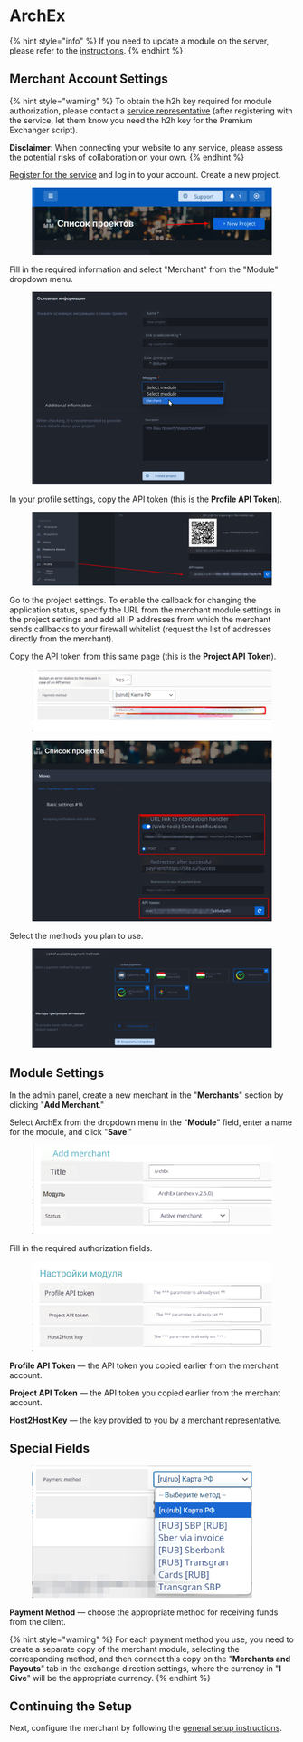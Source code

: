 # ArchEx

{% hint style="info" %}
If you need to update a module on the server, please refer to the [instructions](https://premium.gitbook.io/main/osnovnye-nastroiki/faq/obnovlenie-failov-skripta-na-servere/kak-obnovit-faily-na-servere#moduli-merchantov-i-avtovyplat).
{% endhint %}

## Merchant Account Settings

{% hint style="warning" %}
To obtain the h2h key required for module authorization, please contact a [service representative](https://t.me/archex_headsupport) (after registering with the service, let them know you need the h2h key for the Premium Exchanger script).

**Disclaimer**: When connecting your website to any service, please assess the potential risks of collaboration on your own.
{% endhint %}

[Register for the service](https://dash.archex.io/signin/) and log in to your account. Create a new project.

<figure><img src="../../../.gitbook/assets/image (2036)_eng.png" alt=""><figcaption></figcaption></figure>

Fill in the required information and select "Merchant" from the "Module" dropdown menu.

<figure><img src="../../../.gitbook/assets/image (2037)_eng.png" alt=""><figcaption></figcaption></figure>

In your profile settings, copy the API token (this is the **Profile API Token**).

<figure><img src="../../../.gitbook/assets/image (2041)_eng.png" alt=""><figcaption></figcaption></figure>

Go to the project settings. To enable the callback for changing the application status, specify the URL from the merchant module settings in the project settings and add all IP addresses from which the merchant sends callbacks to your firewall whitelist (request the list of addresses directly from the merchant).

Copy the API token from this same page (this is the **Project API Token**).

<figure><img src="../../../.gitbook/assets/image (2040)_eng.png" alt=""><figcaption></figcaption></figure>

<figure><img src="../../../.gitbook/assets/image (2038)_eng.png" alt=""><figcaption></figcaption></figure>

Select the methods you plan to use.

<figure><img src="../../../.gitbook/assets/image (2039)_eng.png" alt=""><figcaption></figcaption></figure>

## Module Settings

In the admin panel, create a new merchant in the "**Merchants**" section by clicking "**Add Merchant**."

Select ArchEx from the dropdown menu in the "**Module**" field, enter a name for the module, and click "**Save**."

<figure><img src="../../../.gitbook/assets/image (2034)_eng.png" alt="" width="464"><figcaption></figcaption></figure>

Fill in the required authorization fields.

<figure><img src="../../../.gitbook/assets/image (2033)_eng.png" alt="" width="458"><figcaption></figcaption></figure>

**Profile API Token** — the API token you copied earlier from the merchant account.

**Project API Token** — the API token you copied earlier from the merchant account.

**Host2Host Key** — the key provided to you by a [merchant representative](https://t.me/archex_headsupport).

## Special Fields

<figure><img src="../../../.gitbook/assets/image (2035)_eng.png" alt="" width="389"><figcaption></figcaption></figure>

**Payment Method** — choose the appropriate method for receiving funds from the client.

{% hint style="warning" %}
For each payment method you use, you need to create a separate copy of the merchant module, selecting the corresponding method, and then connect this copy on the "**Merchants and Payouts**" tab in the exchange direction settings, where the currency in "**I Give**" will be the appropriate currency.
{% endhint %}

## Continuing the Setup

Next, configure the merchant by following the [general setup instructions](https://premium.gitbook.io/rukovodstvo-polzovatelya/osnovnye-nastroiki/merchanty-i-avtovyplaty/merchanty/obshie-nastroiki-merchantov).